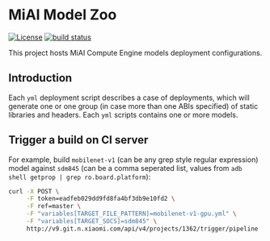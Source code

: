 MiAI Model Zoo
==============
[![License](https://img.shields.io/badge/License-Apache%202.0-blue.svg)](LICENSE)
[![build status](http://v9.git.n.xiaomi.com/deep-computing/mace-models/badges/master/build.svg)](http://v9.git.n.xiaomi.com/deep-computing/mace-models/commits/master)

This project hosts MiAI Compute Engine models deployment configurations.

Introduction
---
Each `yml` deployment script describes a case of deployments, which will 
generate one or one group (in case more than one ABIs specified) of static 
libraries and headers. Each `yml` scripts contains one or more models.

Trigger a build on CI server
---
For example, build `mobilenet-v1` (can be any grep style regular expression) model against `sdm845` (can be a comma seperated list, values from `adb shell getprop | grep ro.board.platform`):
```sh
curl -X POST \
     -F token=eadfeb029dd9fd8fa4bf3db9e10fd2 \
     -F ref=master \
     -F "variables[TARGET_FILE_PATTERN]=mobilenet-v1-gpu.yml" \
     -F "variables[TARGET_SOCS]=sdm845" \
     http://v9.git.n.xiaomi.com/api/v4/projects/1362/trigger/pipeline
```
